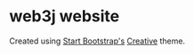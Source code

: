 # web3j website

Created using [Start Bootstrap's](http://startbootstrap.com/) 
[Creative](http://startbootstrap.com/template-overviews/creative/) theme.
